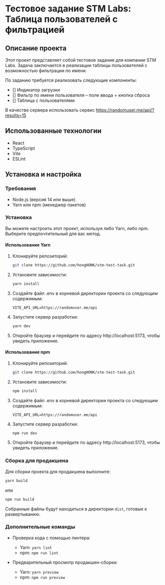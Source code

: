 # Тестовое задание STM Labs: Таблица пользователей с фильтрацией

## Описание проекта

Этот проект представляет собой тестовое задание для компании STM Labs. Задача заключается в реализации таблицы пользователей с возможностью фильтрации по имени.

По заданию требуется реализовать следующие компоненты:

- [] Индикатор загрузки
- [] Фильтр по имени пользователя – поле ввода + кнопка сброса
- [] Таблица с пользователями

В качестве сервера использовать сервис https://randomuser.me/api/?results=15

## Использованные технологии

- React
- TypeScript
- Vite
- ESLint

## Установка и настройка

### Требования

- Node.js (версия 14 или выше)
- Yarn или npm (менеджер пакетов)

### Установка

Вы можете настроить этот проект, используя либо Yarn, либо npm. Выберите предпочтительный для вас метод.

#### Использование Yarn

1. Клонируйте репозиторий:

   ```bash
   git clone https://github.com/hongHONK/stm-test-task.git
   ```

2. Установите зависимости:

   ```bash
   yarn install
   ```

3. Создайте файл .env в корневой директории проекта со следующим содержимым:

   ```env
   VITE_API_URL=https://randomuser.me/api
   ```

4. Запустите сервер разработки:

   ```bash
   yarn dev
   ```

5. Откройте браузер и перейдите по адресу http://localhost:5173, чтобы увидеть приложение.

#### Использование npm

1. Клонируйте репозиторий:

   ```bash
   git clone https://github.com/hongHONK/stm-test-task.git
   ```

2. Установите зависимости:

   ```bash
   npm install
   ```

3. Создайте файл .env в корневой директории проекта со следующим содержимым:

   ```env
   VITE_API_URL=https://randomuser.me/api
   ```

4. Запустите сервер разработки:

   ```bash
   npm run dev
   ```

5. Откройте браузер и перейдите по адресу http://localhost:5173, чтобы увидеть приложение.

### Сборка для продакшена

Для сборки проекта для продакшена выполните:

```bash
yarn build
```

или

```bash
npm run build
```

Собранные файлы будут находиться в директории `dist`, готовые к развертыванию.

### Дополнительные команды

- Проверка кода с помощью линтера:

  - Yarn: `yarn lint`
  - npm: `npm run lint`

- Предварительный просмотр продакшен-сборки:
  - Yarn: `yarn preview`
  - npm: `npm run preview`
